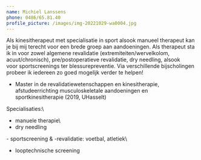 ```yaml
---
name: Michiel Lanssens
phone: 0486/65.81.40
profile_picture: /images/img-20221029-wa0004.jpg
---
```

Als kinesitherapeut met specialisatie in sport alsook manueel therapeut kan je bij mij terecht voor een brede groep aan aandoeningen. Als therapeut sta ik in voor zowel algemene revalidatie (extremiteiten/wervelkolom, acuut/chronisch), pre/postoperatieve revalidatie, dry needling, alsook voor sportscreenings ter blessurepreventie. Via verschillende bijscholingen probeer ik iedereen zo goed mogelijk verder te helpen!

* Master in de revalidatiewetenschappen en kinesitherapie, afstudeerrichting musculoskeletale aandoeningen en sportkinesitherapie (2019, UHasselt)

Specialisaties:\

* manuele therapie\
* dry needling

\- sportscreening & -revalidatie: voetbal, atletiek\

* looptechnische screening